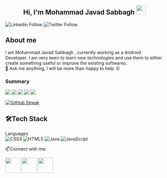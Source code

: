 <h2 align="center">Hi, I'm Mohammad Javad Sabbagh  <img src="https://user-images.githubusercontent.com/39955420/147578264-bae0526c-028a-49d2-8af8-d08bb4edbd2a.gif" height="30" width="30"></h2>
 
![Linkedin Follow](https://img.shields.io/badge/LinkedIn-12k-blue?style=social&logo=linkedin)
![Twitter Follow](https://img.shields.io/twitter/follow/seyed_sabbagh?style=social) 

<h2>About me</h2>

I am Mohammad Javad Sabbagh , currently working as a Android Developer.  I am very keen to learn new technologies and use them to either create something useful or improve the existing softwares.   
💬 Ask me anything, I will be more than happy to help :D
<h3>Summary</h3>

![](https://github-profile-summary-cards.vercel.app/api/cards/profile-details?username=seyed-sabbagh&theme=dracula)
![](https://github-profile-summary-cards.vercel.app/api/cards/repos-per-language?username=seyed-sabbagh&theme=dracula)
![](https://github-profile-summary-cards.vercel.app/api/cards/most-commit-language?username=seyed-sabbagh&theme=dracula)
![](https://github-profile-summary-cards.vercel.app/api/cards/stats?username=seyed-sabbagh&theme=dracula)
![](https://github-profile-summary-cards.vercel.app/api/cards/productive-time?username=seyed-sabbagh&theme=dracula)

[![GitHub Streak](https://github-readme-streak-stats.herokuapp.com?user=seyed-sabbagh&theme=dark&hide_border=true&date_format=M%20j%5B%2C%20Y%5D)](https://git.io/streak-stats)
<h2>🛠Tech Stack</h2>

Languages  
![CSS3](https://img.shields.io/badge/css3-%231572B6.svg?style=for-the-badge&logo=css3&logoColor=white)
![HTML5](https://img.shields.io/badge/html5-%23E34F26.svg?style=for-the-badge&logo=html5&logoColor=white)
![Java](https://img.shields.io/badge/java-%23ED8B00.svg?style=for-the-badge&logo=java&logoColor=white)
![JavaScript](https://img.shields.io/badge/javascript-%23323330.svg?style=for-the-badge&logo=javascript&logoColor=%23F7DF1E)



📫Connect with me:


[<img src="https://user-images.githubusercontent.com/39955420/147572655-e5feabb1-2a36-467c-9906-1fc66d606b41.png" height="48" width="48">](https://www.linkedin.com/in/seyed%D9%80sabbagh) 
[<img src="https://user-images.githubusercontent.com/39955420/147572505-a0f98499-2d13-4149-a68a-a66f7ebe0e23.png" height="48" width="48">](https://twitter.com/seyed_sabbagh) 
[<img src="https://user-images.githubusercontent.com/39955420/147572858-093e11d5-c974-43de-9795-f328d4cda097.png" height="48" width="48">](https://instagram.com/seyed_sabbagh)


